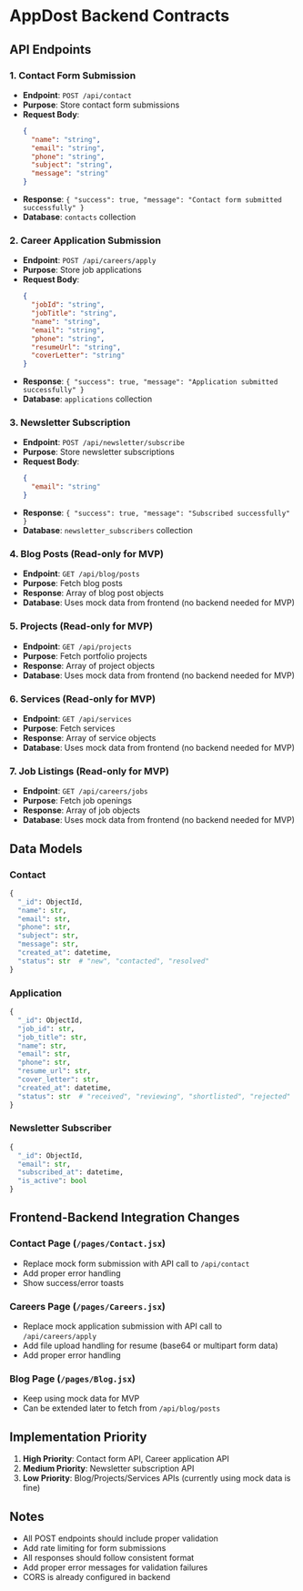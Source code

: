 # AppDost Backend Contracts

## API Endpoints

### 1. Contact Form Submission
- **Endpoint**: `POST /api/contact`
- **Purpose**: Store contact form submissions
- **Request Body**:
  ```json
  {
    "name": "string",
    "email": "string",
    "phone": "string",
    "subject": "string",
    "message": "string"
  }
  ```
- **Response**: `{ "success": true, "message": "Contact form submitted successfully" }`
- **Database**: `contacts` collection

### 2. Career Application Submission
- **Endpoint**: `POST /api/careers/apply`
- **Purpose**: Store job applications
- **Request Body**:
  ```json
  {
    "jobId": "string",
    "jobTitle": "string",
    "name": "string",
    "email": "string",
    "phone": "string",
    "resumeUrl": "string",
    "coverLetter": "string"
  }
  ```
- **Response**: `{ "success": true, "message": "Application submitted successfully" }`
- **Database**: `applications` collection

### 3. Newsletter Subscription
- **Endpoint**: `POST /api/newsletter/subscribe`
- **Purpose**: Store newsletter subscriptions
- **Request Body**:
  ```json
  {
    "email": "string"
  }
  ```
- **Response**: `{ "success": true, "message": "Subscribed successfully" }`
- **Database**: `newsletter_subscribers` collection

### 4. Blog Posts (Read-only for MVP)
- **Endpoint**: `GET /api/blog/posts`
- **Purpose**: Fetch blog posts
- **Response**: Array of blog post objects
- **Database**: Uses mock data from frontend (no backend needed for MVP)

### 5. Projects (Read-only for MVP)
- **Endpoint**: `GET /api/projects`
- **Purpose**: Fetch portfolio projects
- **Response**: Array of project objects
- **Database**: Uses mock data from frontend (no backend needed for MVP)

### 6. Services (Read-only for MVP)
- **Endpoint**: `GET /api/services`
- **Purpose**: Fetch services
- **Response**: Array of service objects
- **Database**: Uses mock data from frontend (no backend needed for MVP)

### 7. Job Listings (Read-only for MVP)
- **Endpoint**: `GET /api/careers/jobs`
- **Purpose**: Fetch job openings
- **Response**: Array of job objects
- **Database**: Uses mock data from frontend (no backend needed for MVP)

## Data Models

### Contact
```python
{
  "_id": ObjectId,
  "name": str,
  "email": str,
  "phone": str,
  "subject": str,
  "message": str,
  "created_at": datetime,
  "status": str  # "new", "contacted", "resolved"
}
```

### Application
```python
{
  "_id": ObjectId,
  "job_id": str,
  "job_title": str,
  "name": str,
  "email": str,
  "phone": str,
  "resume_url": str,
  "cover_letter": str,
  "created_at": datetime,
  "status": str  # "received", "reviewing", "shortlisted", "rejected"
}
```

### Newsletter Subscriber
```python
{
  "_id": ObjectId,
  "email": str,
  "subscribed_at": datetime,
  "is_active": bool
}
```

## Frontend-Backend Integration Changes

### Contact Page (`/pages/Contact.jsx`)
- Replace mock form submission with API call to `/api/contact`
- Add proper error handling
- Show success/error toasts

### Careers Page (`/pages/Careers.jsx`)
- Replace mock application submission with API call to `/api/careers/apply`
- Add file upload handling for resume (base64 or multipart form data)
- Add proper error handling

### Blog Page (`/pages/Blog.jsx`)
- Keep using mock data for MVP
- Can be extended later to fetch from `/api/blog/posts`

## Implementation Priority
1. **High Priority**: Contact form API, Career application API
2. **Medium Priority**: Newsletter subscription API
3. **Low Priority**: Blog/Projects/Services APIs (currently using mock data is fine)

## Notes
- All POST endpoints should include proper validation
- Add rate limiting for form submissions
- All responses should follow consistent format
- Add proper error messages for validation failures
- CORS is already configured in backend
